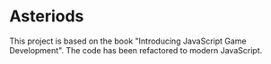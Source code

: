 # Asteriods

This project is based on the book "Introducing JavaScript Game Development". The code has been refactored to modern JavaScript.